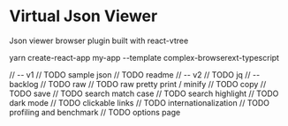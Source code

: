 # Virtual Json Viewer

Json viewer browser plugin built with react-vtree

yarn create-react-app my-app --template complex-browserext-typescript

// -- v1
// TODO sample json
// TODO readme
// -- v2
// TODO jq 
// -- backlog
// TODO raw
// TODO raw pretty print / minify
// TODO copy
// TODO save
// TODO search match case
// TODO search highlight
// TODO dark mode
// TODO clickable links
// TODO internationalization
// TODO profiling and benchmark
// TODO options page